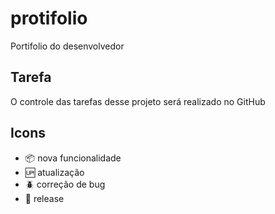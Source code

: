 # protifolio

Portifolio do desenvolvedor

## Tarefa

O controle das tarefas desse projeto será realizado no GitHub

## Icons

- :package: nova funcionalidade
- :up: atualização
- :beetle: correção de bug
- :checkered_flag: release